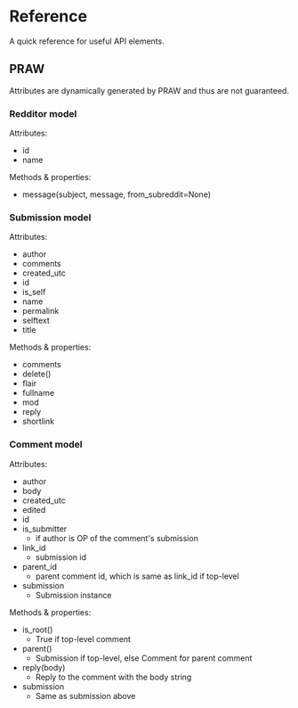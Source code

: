 # Reference

A quick reference for useful API elements.

## PRAW

Attributes are dynamically generated by PRAW and thus are not guaranteed.

### Redditor model

Attributes:

* id
* name

Methods & properties:

* message(subject, message, from_subreddit=None)

### Submission model

Attributes:

* author
* comments
* created_utc
* id
* is_self
* name
* permalink
* selftext
* title

Methods & properties:

* comments
* delete()
* flair
* fullname
* mod
* reply
* shortlink

### Comment model

Attributes:

* author
* body
* created_utc
* edited
* id
* is_submitter
    - if author is OP of the comment's submission
* link_id
    - submission id
* parent_id
    - parent comment id, which is same as link_id if top-level
* submission
    - Submission instance

Methods & properties:

* is_root()
    - True if top-level comment
* parent()
    - Submission if top-level, else Comment for parent comment
* reply(body)
    - Reply to the comment with the body string
* submission
    - Same as submission above
